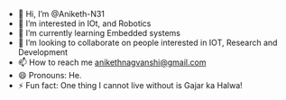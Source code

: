 - 👋 Hi, I’m @Aniketh-N31
- 👀 I’m interested in IOt, and Robotics
- 🌱 I’m currently learning Embedded systems
- 💞️ I’m looking to collaborate on people interested in IOT, Research and Development
- 📫 How to reach me anikethnagvanshi@gmail.com
- 😄 Pronouns: He.
- ⚡ Fun fact: One thing I cannot live without is Gajar ka Halwa!

<!---
Aniketh-N31/Aniketh-N31 is a ✨ special ✨ repository because its `README.md` (this file) appears on your GitHub profile.
You can click the Preview link to take a look at your changes.
--->
